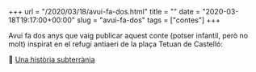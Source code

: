 +++
url = "/2020/03/18/avui-fa-dos.html"
title = ""
date = "2020-03-18T19:17:00+00:00"
slug = "avui-fa-dos"
tags = ["contes"]
+++

Avui fa dos anys que vaig publicar aquest conte (potser infantil, però no molt) inspirat en el refugi antiaeri de la plaça Tetuan de Castelló:

📖 [Una història subterrània](https://carlesbellver.net/contes/unahistoriasubterrania.html)
